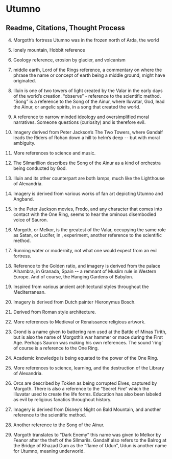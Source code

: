 # Utumno
## Readme, Citations, Thought Process

4. 	Morgoth’s fortress Utumno was in the frozen north of Arda, the world
5.	lonely mountain, Hobbit reference
6.	Geology reference, erosion by glacier, and volcanism
7.	middle earth, Lord of the Rings reference, a commentary on where the phrase the name or concept of earth being a middle ground, might have originated.
8.  Illuin is one of two towers of light created by the Valar in the early days of the world’s creation. “observe” - reference to the scientific method. “Song” is a reference to the Song of the Ainur, where Iluvatar, God, lead the Ainur, or angelic spirits, in a song that created the world.
9.  A reference to narrow minded ideology and oversimplified moral narratives. Someone questions (curiosity) and is therefore evil.
10. Imagery derived from Peter Jackson’s The Two Towers, where Gandalf leads the Riders of Rohan down a hill to helm’s deep -- but with moral ambiguity.
11. More references to science and music.
12. The Silmarillion describes the Song of the Ainur as a kind of orchestra being conducted by God.
13. Illuin and its other counterpart are both lamps, much like the Lighthouse of Alexandria.
14. Imagery is derived from various works of fan art depicting Utumno and Angband.
15. In the Peter Jackson movies, Frodo, and any character that comes into contact with the One Ring, seems to hear the ominous disembodied voice of Sauron.
16. Morgoth, or Melkor, is the greatest of the Valar, occupying the same role as Satan, or Lucifer, in , experiment, another reference to the scientific method.

18. Running water or modernity, not what one would expect from an evil fortress.
19. Reference to the Golden ratio, and imagery is derived from the palace Alhambra, in Granada, Spain -- a remnant of Muslim rule in Western Europe. And of course, the Hanging Gardens of Babylon.
20. Inspired from various ancient architectural styles throughout the Mediterranean.
21. Imagery is derived from Dutch painter Hieronymus Bosch.
22. Derived from Roman style architecture.
23. More references to Medieval or Renaissance religious artwork.
24. Grond is a name given to battering ram used at the Battle of Minas Tirith, but is also the name of Morgoth’s war hammer or mace during the First Age. Perhaps Sauron was making his own references. The sound ‘ring’ of course is a reference to the One Ring.
25. Academic knowledge is being equated to the power of the One Ring.
26. More references to science, learning, and the destruction of the Library of Alexandria. 
27. Orcs are described by Tokien as being corrupted Elves, captured by Morgoth. There is also a reference to the “Secret Fire” which the Illuvatar used to create the life forms. Education has also been labeled as evil by religious fanatics throughout history.
28. Imagery is derived from Disney’s Night on Bald Mountain, and another reference to the scientific method.
29. Another reference to the Song of the Ainur.
30. Morgoth translates to “Dark Enemy” this name was given to Melkor by Feanor after the theft of the SIlmarils. Gandalf also refers to the Balrog at the Bridge of Khazad Dum as the “flame of Udun”, Udun is another name for Utumno, meaning underworld. 






